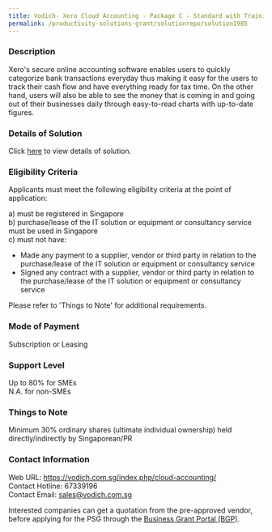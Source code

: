 ```yaml
---
title: Vodich- Xero Cloud Accounting - Package C - Standard with Training
permalink: /productivity-solutions-grant/solutionrepo/solution1985
---
```


### Description

Xero's secure online accounting software enables users to quickly categorize bank transactions everyday thus making it easy for the users to track their cash flow and have everything ready for tax time. 
On the other hand, users will also be able to see the money that is coming in and going out of their businesses daily through easy-to-read charts with up-to-date figures.

### Details of Solution

Click <a href='https://www.gobusiness.gov.sg/images/psg/20200621_Desensitised_Annex_3_Part_3.pdf' target='_blank'>here</a> to view details of solution.

### Eligibility Criteria

Applicants must meet the following eligibility criteria at the point of application:

a) must be registered in Singapore <br>
b) purchase/lease of the IT solution or equipment or consultancy service must be used in Singapore <br>
c) must not have:
- Made any payment to a supplier, vendor or third party in relation to the purchase/lease of the IT solution or equipment or consultancy service
- Signed any contract with a supplier, vendor or third party in relation to the purchase/lease of the IT solution or equipment or consultancy service

Please refer to 'Things to Note' for additional requirements.

### Mode of Payment
Subscription or Leasing

### Support Level
Up to 80% for SMEs <br>
N.A. for non-SMEs

### Things to Note
Minimum 30% ordinary shares (ultimate individual ownership) held directly/indirectly by Singaporean/PR

### Contact Information
Web URL: https://vodich.com.sg/index.php/cloud-accounting/ <br>Contact Hotline: 67339196 <br>Contact Email: sales@vodich.com.sg <br>

Interested companies can get a quotation from the pre-approved vendor, before applying for the PSG through the <a target='_blank' href='https://www.businessgrants.gov.sg/'>Business Grant Portal (BGP)</a>.
